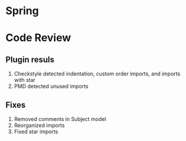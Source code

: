 # Spring


# Code Review
## Plugin resuls
1. Checkstyle detected indentation, custom order imports, and imports with star
2. PMD detected unused imports 
## Fixes
1. Removed comments in Subject model
2. Reorganized imports
3. Fixed star imports
